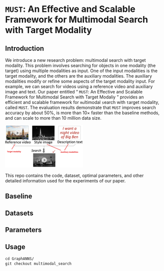 # $\mathtt{MUST}$: An Effective and Scalable Framework for Multimodal Search with Target Modality
## Introduction

We introduce a new research problem: multimodal search with target modality. This problem involves searching for objects in one modality (the target) using multiple modalities as input. One of the input modalities is the target modality, and the others are the auxiliary modalities. The auxiliary modalities modify or refine some aspects of the target modality input. For example, we can search for videos using a reference video and auxiliary image and text. Our paper entitled “ $\mathtt{MUST}$: An Effective and Scalable Framework for Multimodal Search with Target Modaliy ” provides an efficient and scalable framework for `mu`ltimodal `s`earch with `t`arget modality, called $\mathtt{MUST}$. The evaluation results demonstrate that $\mathtt{MUST}$ improves search accuracy by about 50%, is more than 10$\times$ faster than the baseline methods, and can scale to more than 10 million data size.

<img src="./figures/video_search_example.png" alt="video_search_example" width="50%" />

This repo contains the code, dataset, optimal parameters, and other detailed information used for the experiments of our paper.

## Baseline



## Datasets



## Parameters



## Usage

```shell
cd GraphANNS/
git checkout multimodal_search
```

